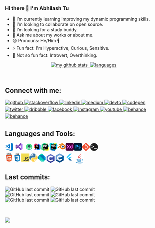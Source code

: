 ### Hi there 👋 I'm Abhilash Tu

- 🌱 I’m currently learning improving my dynamic programming skills.
- 👯 I’m looking to collaborate on open source.
- 🤔 I’m looking for a study buddy.
- 💬 Ask me about my works or about me.
- 😄 Pronouns: He/Him 🚹
- ⚡ Fun fact: I'm Hyperactive, Curious, Sensitive.
- 🤨 Not so fun fact: Introvert, Overthinking.
<!-- status codes -->
<a align="center" href="https://abhilashtuofficial.github.io">
    <p align="center">
    <img src="https://github-readme-stats.vercel.app/api?username=abhilashtuofficial&show_icons=true&theme=midnight-purple" alt="my github stats" width="420"/>&nbsp;
                <img src="https://github-readme-stats.vercel.app/api/top-langs/?username=abhilashtuofficial&layout=compact&theme=midnight-purple" alt="languages" height="165">
    </p>
</a>

<br/>

## Connect with me:  
<a href="https://github.com/AbhilashTUofficial" target="_blank">
<img src=https://img.shields.io/badge/github-%2324292e.svg?&style=for-the-badge&logo=github&logoColor=white alt=github style="margin-bottom: 5px;" />
</a>
<a href="https://stackoverflow.com/story/abhilash-tu" target="_blank">
<img src=https://img.shields.io/badge/stackoverflow-%23F28032.svg?&style=for-the-badge&logo=stackoverflow&logoColor=white alt=stackoverflow style="margin-bottom: 5px;" />
</a>
<a href="https://www.linkedin.com/in/abhilash-tu-160630190/" target="_blank">
<img src=https://img.shields.io/badge/linkedin-%231E77B5.svg?&style=for-the-badge&logo=linkedin&logoColor=white alt=linkedin style="margin-bottom: 5px;" />
</a>
<a href="https://medium.com/@abhilash-tu" target="_blank">
<img src=https://img.shields.io/badge/medium-%23292929.svg?&style=for-the-badge&logo=medium&logoColor=white alt=medium style="margin-bottom: 5px;" />
</a>
<a href="https://dev.to/abhilashtuofficial" target="_blank">
<img src=https://img.shields.io/badge/dev.to-%2308090A.svg?&style=for-the-badge&logo=dev.to&logoColor=white alt=devto style="margin-bottom: 5px;" />
</a>
<a href="https://codepen.io/abhilash-tu" target="_blank">
<img src=https://img.shields.io/badge/codepen-%23131417.svg?&style=for-the-badge&logo=codepen&logoColor=white alt=codepen style="margin-bottom: 5px;" />
</a>
<a href="https://twitter.com/Abhilash_TU" target="_blank">
<img src=https://img.shields.io/badge/twitter-%2300acee.svg?&style=for-the-badge&logo=twitter&logoColor=white alt=twitter style="margin-bottom: 5px;" />
</a>
<a href="https://dribbble.com/Abhilash_Tu" target="_blank">
<img src=https://img.shields.io/badge/dribbble-%23E45285.svg?&style=for-the-badge&logo=dribbble&logoColor=white alt=dribbble style="margin-bottom: 5px;" />
</a>
<a href="https://www.facebook.com/Abhilashtuofficial" target="_blank">
<img src=https://img.shields.io/badge/facebook-%232E87FB.svg?&style=for-the-badge&logo=facebook&logoColor=white alt=facebook style="margin-bottom: 5px;" />
</a>
<a href="https://www.instagram.com/abhilash_tu/" target="_blank">
<img src=https://img.shields.io/badge/instagram-%23000000.svg?&style=for-the-badge&logo=instagram&logoColor=white alt=instagram style="margin-bottom: 5px;" />
</a>
<a href="https://www.youtube.com/channel/UC8iP2LKB-V1g2jMTbe6Pb4Q" target="_blank">
<img src=https://img.shields.io/badge/youtube-%23EE4831.svg?&style=for-the-badge&logo=youtube&logoColor=white alt=youtube style="margin-bottom: 5px;" />
</a>
<a href="https://www.behance.net/abhilashstorm" target="_blank">
<img src=https://img.shields.io/badge/behance-%23191919.svg?&style=for-the-badge&logo=behance&logoColor=white alt=behance style="margin-bottom: 5px;" />
</a>   
<a href="https://discord.com/" target="_blank">
<img src=https://img.shields.io/badge/discord-%23191919.svg?&style=for-the-badge&logo=discord&logoColor=white alt=behance style="margin-bottom: 5px;" />
</a>   
<br/>

## Languages and Tools:

[<img align="left" alt="Visual Studio Code" width="26px" src="https://raw.githubusercontent.com/github/explore/80688e429a7d4ef2fca1e82350fe8e3517d3494d/topics/visual-studio-code/visual-studio-code.png">][vscode]
[<img align="left" alt="Visual Studio" width="38px" src="https://github.com/AbhilashTUofficial/AbhilashTuofficial/blob/main/logos/tools/visualstudio.png">][vscode]
[<img align="left" alt="Android studio" width="26px" src="https://github.com/AbhilashTUofficial/AbhilashTuofficial/blob/main/logos/tools/androidstudio.png">][android]
[<img align="left" alt="Intellij" width="26px" src="https://github.com/AbhilashTUofficial/AbhilashTuofficial/blob/main/logos/tools/intellij.png">][java]
[<img align="left" alt="Pycharm" width="26px" src="https://github.com/AbhilashTUofficial/AbhilashTuofficial/blob/main/logos/tools/pycharm.png">][python]
[<img align="left" alt="Webstorm" width="26px" src="https://github.com/AbhilashTUofficial/AbhilashTuofficial/blob/main/logos/tools/webstorm.png">][web]
[<img align="left" alt="Blender" width="26px" src="https://github.com/AbhilashTUofficial/AbhilashTuofficial/blob/main/logos/tools/blender.png">][behance]
[<img align="left" alt="Adobe xd" width="26px" src="https://github.com/AbhilashTUofficial/AbhilashTuofficial/blob/main/logos/tools/xd.png">][behance]
[<img align="left" alt="Photoshop" width="26px" src="https://github.com/AbhilashTUofficial/AbhilashTuofficial/blob/main/logos/tools/ps.png">][behance]

[<img align="left" alt="Git" width="26px" src="https://github.com/AbhilashTUofficial/AbhilashTuofficial/blob/main/logos/tools/git.png">][github]
[<img align="left" alt="Terminal" width="26px" src="https://raw.githubusercontent.com/github/explore/80688e429a7d4ef2fca1e82350fe8e3517d3494d/topics/terminal/terminal.png">][github]
<br/><br/>
[<img align="left" alt="HTML5" width="26px" src="https://raw.githubusercontent.com/github/explore/80688e429a7d4ef2fca1e82350fe8e3517d3494d/topics/html/html.png">][web]
[<img align="left" alt="CSS3" width="26px" src="https://raw.githubusercontent.com/github/explore/80688e429a7d4ef2fca1e82350fe8e3517d3494d/topics/css/css.png">][web]
[<img align="left" alt="JavaScript" width="26px" src="https://raw.githubusercontent.com/github/explore/80688e429a7d4ef2fca1e82350fe8e3517d3494d/topics/javascript/javascript.png">][js]
[<img align="left" alt="python" width="26px" src="https://github.com/AbhilashTUofficial/AbhilashTuofficial/blob/main/logos/tools/python.png">][python]
[<img align="left" alt="Dart" width="26px" src="https://github.com/AbhilashTUofficial/AbhilashTuofficial/blob/main/logos/tools/dart.png">][dart]
[<img align="left" alt="C" width="32px" src="https://github.com/AbhilashTUofficial/AbhilashTuofficial/blob/main/logos/tools/c.png">][c/c++]
[<img align="left" alt="C++" width="26px" src="https://github.com/AbhilashTUofficial/AbhilashTuofficial/blob/main/logos/tools/cpp.png">][c/c++]
[<img align="left" alt="Flutter" width="34px" src="https://github.com/AbhilashTUofficial/AbhilashTuofficial/blob/main/logos/tools/flutter.png">][flutter]
[<img align="left" alt="Java" width="32px" src="https://github.com/AbhilashTUofficial/AbhilashTuofficial/blob/main/logos/tools/java.png">][java]
<br/><br/>

## Last commits:

![GitHub last commit](https://img.shields.io/github/last-commit/AbhilashTuofficial/cpp-programming?color=blue&label=c%2B%2B%20programming&logo=c%2B%2B&style=for-the-badge)
![GitHub last commit](https://img.shields.io/github/last-commit/AbhilashTuofficial/java-programming?color=orange&label=java%20programming&logo=java&style=for-the-badge)
<br/>
![GitHub last commit](https://img.shields.io/github/last-commit/AbhilashTuofficial/javaScript-programming?color=yellow&label=javaScript%20programming&logo=javascript&style=for-the-badge)
![GitHub last commit](https://img.shields.io/github/last-commit/AbhilashTuofficial/python-programming?color=blue&label=python%20programming&logo=python&style=for-the-badge)
<br/>
![GitHub last commit](https://img.shields.io/github/last-commit/AbhilashTUofficial/Flutter-programming?color=blue&label=Flutter%20programming&logo=flutter&logoColor=lightblue&style=for-the-badge)
![GitHub last commit](https://img.shields.io/github/last-commit/AbhilashTUofficial/Dynamic-programming?color=purple&label=Dynamic%20programming&logo=convertio&logoColor=white&style=for-the-badge)

[website]: https://abhilashtuofficial.github.io/
[youtube]: https://www.youtube.com/channel/UC8iP2LKB-V1g2jMTbe6Pb4Q
[instagram]: https://www.instagram.com/abhilash_tu/
[linkdein]: https://www.linkedin.com/in/abhilash-tu-160630190/
[vscode]: https://code.visualstudio.com/
[github]: https://github.com/AbhilashTUofficial
[web]: https://github.com/AbhilashTUofficial/Web-development
[js]: https://github.com/AbhilashTUofficial/JavaScript-programming
[python]: https://github.com/AbhilashTUofficial/Python-programming
[dart]: https://github.com/AbhilashTUofficial/CloneApps
[c/c++]: https://github.com/AbhilashTUofficial/Cpp-programming
[flutter]: https://github.com/AbhilashTUofficial/CloneApps
[java]: https://github.com/AbhilashTUofficial/java-programming
[android]: https://github.com/AbhilashTUofficial/CloneApps
[behance]: https://www.behance.net/abhilashstorm
<br/><br/>
![](https://komarev.com/ghpvc/?username=AbhilashTUofficial)
